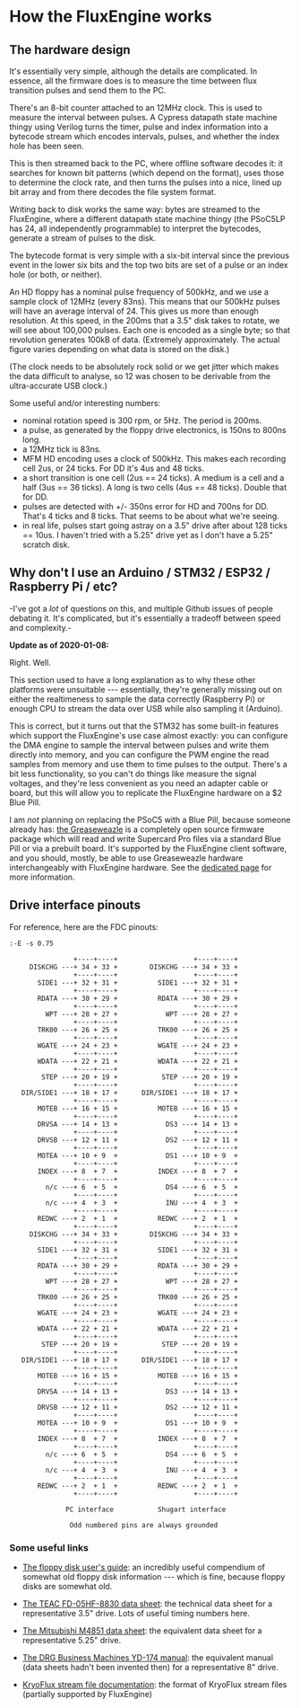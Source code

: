 How the FluxEngine works
========================

## The hardware design

It's essentially very simple, although the details are complicated. In
essence, all the firmware does is to measure the time between flux transition
pulses and send them to the PC.

There's an 8-bit counter attached to an 12MHz clock. This is used to measure
the interval between pulses. A Cypress datapath state machine thingy using
Verilog turns the timer, pulse and index information into a bytecode stream
which encodes intervals, pulses, and whether the index hole has been seen.

This is then streamed back to the PC, where offline software decodes it: it
searches for known bit patterns (which depend on the format), uses those to
determine the clock rate, and then turns the pulses into a nice, lined up bit
array and from there decodes the file system format.

Writing back to disk works the same way: bytes are streamed to the
FluxEngine, where a different datapath state machine thingy (the PSoC5LP has
24, all independently programmable) to interpret the bytecodes, generate a
stream of pulses to the disk.

The bytecode format is very simple with a six-bit interval since the previous
event in the lower six bits and the top two bits are set of a pulse or an index
hole (or both, or neither).

An HD floppy has a nominal pulse frequency of 500kHz, and we use a sample
clock of 12MHz (every 83ns). This means that our 500kHz pulses will have an
average interval of 24. This gives us more than enough resolution. At this
speed, in the 200ms that a 3.5" disk takes to rotate, we will see about
100,000 pulses. Each one is encoded as a single byte; so that revolution
generates 100kB of data.  (Extremely approximately. The actual figure varies
depending on what data is stored on the disk.)

(The clock needs to be absolutely rock solid or we get jitter which makes the
data difficult to analyse, so 12 was chosen to be derivable from the
ultra-accurate USB clock.)

Some useful and/or interesting numbers:

  - nominal rotation speed is 300 rpm, or 5Hz. The period is 200ms.
  - a pulse, as generated by the floppy drive electronics, is 150ns to 800ns
    long.
  - a 12MHz tick is 83ns.
  - MFM HD encoding uses a clock of 500kHz. This makes each recording cell 2us,
    or 24 ticks. For DD it's 4us and 48 ticks.
  - a short transition is one cell (2us == 24 ticks). A medium is a cell and
    a half (3us == 36 ticks). A long is two cells (4us == 48 ticks). Double
    that for DD.
  - pulses are detected with +/- 350ns error for HD and 700ns for DD. That's
    4 ticks and 8 ticks. That seems to be about what we're seeing.
  - in real life, pulses start going astray on a 3.5" drive after about 128
    ticks == 10us. I haven't tried with a 5.25" drive yet as I don't have a
    5.25" scratch disk.

## Why don't I use an Arduino / STM32 / ESP32 / Raspberry Pi / etc?

-I've got a _lot_ of questions on this, and multiple Github issues of people
debating it. It's complicated, but it's essentially a tradeoff between speed
and complexity.-

**Update as of 2020-01-08:**

Right. Well.

This section used to have a long explanation as to why these other platforms
were unsuitable --- essentially, they're generally missing out on either the
realtimeness to sample the data correctly (Raspberry Pi) or enough CPU to
stream the data over USB while also sampling it (Arduino).

This is correct, but it turns out that the STM32 has some built-in features
which support the FluxEngine's use case almost exactly: you can configure the
DMA engine to sample the interval between pulses and write them directly into
memory, and you can configure the PWM engine the read samples from memory and
use them to time pulses to the output. There's a bit less functionality, so you
can't do things like measure the signal voltages, and they're less convenient
as you need an adapter cable or board, but this will allow you to replicate the
FluxEngine hardware on a $2 Blue Pill.

I am _not_ planning on replacing the PSoC5 with a Blue Pill, because someone
already has: [the Greaseweazle](https://github.com/keirf/Greaseweazle/wiki) is
a completely open source firmware package which will read and write Supercard
Pro files via a standard Blue Pill or via a prebuilt board. It's supported by
the FluxEngine client software, and you should, mostly, be able to use
Greaseweazle hardware interchangeably with FluxEngine hardware. See the
[dedicated page](greaseweazle.md) for more information.


## Drive interface pinouts

For reference, here are the FDC pinouts:

```ditaa
:-E -s 0.75

                +----+----+                   +----+----+   
     DISKCHG ---+ 34 + 33 +        DISKCHG ---+ 34 + 33 +
                +----+----+                   +----+----+
       SIDE1 ---+ 32 + 31 +          SIDE1 ---+ 32 + 31 +
                +----+----+                   +----+----+
       RDATA ---+ 30 + 29 +          RDATA ---+ 30 + 29 +
                +----+----+                   +----+----+
         WPT ---+ 28 + 27 +            WPT ---+ 28 + 27 +
                +----+----+                   +----+----+
       TRK00 ---+ 26 + 25 +          TRK00 ---+ 26 + 25 +
                +----+----+                   +----+----+
       WGATE ---+ 24 + 23 +          WGATE ---+ 24 + 23 +
                +----+----+                   +----+----+
       WDATA ---+ 22 + 21 +          WDATA ---+ 22 + 21 +
                +----+----+                   +----+----+
        STEP ---+ 20 + 19 +           STEP ---+ 20 + 19 +
                +----+----+                   +----+----+
   DIR/SIDE1 ---+ 18 + 17 +      DIR/SIDE1 ---+ 18 + 17 +
                +----+----+                   +----+----+
       MOTEB ---+ 16 + 15 +          MOTEB ---+ 16 + 15 +
                +----+----+                   +----+----+
       DRVSA ---+ 14 + 13 +            DS3 ---+ 14 + 13 +
                +----+----+                   +----+----+
       DRVSB ---+ 12 + 11 +            DS2 ---+ 12 + 11 +
                +----+----+                   +----+----+
       MOTEA ---+ 10 + 9  +            DS1 ---+ 10 + 9  +
                +----+----+                   +----+----+
       INDEX ---+ 8  + 7  +          INDEX ---+ 8  + 7  +
                +----+----+                   +----+----+
         n/c ---+ 6  + 5  +            DS4 ---+ 6  + 5  +
                +----+----+                   +----+----+
         n/c ---+ 4  + 3  +            INU ---+ 4  + 3  +
                +----+----+                   +----+----+
       REDWC ---+ 2  + 1  +          REDWC ---+ 2  + 1  +
                +----+----+                   +----+----+   
     DISKCHG ---+ 34 + 33 +        DISKCHG ---+ 34 + 33 +
                +----+----+                   +----+----+
       SIDE1 ---+ 32 + 31 +          SIDE1 ---+ 32 + 31 +
                +----+----+                   +----+----+
       RDATA ---+ 30 + 29 +          RDATA ---+ 30 + 29 +
                +----+----+                   +----+----+
         WPT ---+ 28 + 27 +            WPT ---+ 28 + 27 +
                +----+----+                   +----+----+
       TRK00 ---+ 26 + 25 +          TRK00 ---+ 26 + 25 +
                +----+----+                   +----+----+
       WGATE ---+ 24 + 23 +          WGATE ---+ 24 + 23 +
                +----+----+                   +----+----+
       WDATA ---+ 22 + 21 +          WDATA ---+ 22 + 21 +
                +----+----+                   +----+----+
        STEP ---+ 20 + 19 +           STEP ---+ 20 + 19 +
                +----+----+                   +----+----+
   DIR/SIDE1 ---+ 18 + 17 +      DIR/SIDE1 ---+ 18 + 17 +
                +----+----+                   +----+----+
       MOTEB ---+ 16 + 15 +          MOTEB ---+ 16 + 15 +
                +----+----+                   +----+----+
       DRVSA ---+ 14 + 13 +            DS3 ---+ 14 + 13 +
                +----+----+                   +----+----+
       DRVSB ---+ 12 + 11 +            DS2 ---+ 12 + 11 +
                +----+----+                   +----+----+
       MOTEA ---+ 10 + 9  +            DS1 ---+ 10 + 9  +
                +----+----+                   +----+----+
       INDEX ---+ 8  + 7  +          INDEX ---+ 8  + 7  +
                +----+----+                   +----+----+
         n/c ---+ 6  + 5  +            DS4 ---+ 6  + 5  +
                +----+----+                   +----+----+
         n/c ---+ 4  + 3  +            INU ---+ 4  + 3  +
                +----+----+                   +----+----+
       REDWC ---+ 2  + 1  +          REDWC ---+ 2  + 1  +
                +----+----+                   +----+----+
                           
              PC interface           Shugart interface
 
               Odd numbered pins are always grounded
```

### Some useful links

  - [The floppy disk user's
    guide](http://www.hermannseib.com/documents/floppy.pdf): an incredibly
    useful compendium of somewhat old floppy disk information --- which is
    fine, because floppy disks are somewhat old.

  - [The TEAC FD-05HF-8830 data
    sheet](https://hxc2001.com/download/datasheet/floppy/thirdparty/Teac/TEAC%20FD-05HF-8830.pdf):
    the technical data sheet for a representative 3.5" drive. Lots of useful
    timing numbers here.

  - [The Mitsubishi M4851 data
    sheet](http://www.bitsavers.org/pdf/mitsubishi/floppy/M4851/TJ2-G30211A_M4851_DSHH_48TPI_OEM_Manual_Nov83.pdf):
    the equivalent data sheet for a representative 5.25" drive.

  - [The DRG Business Machines YD-174 manual](https://electrickery.hosting.philpem.me.uk/comp/divcomp/doc/YE_Data_YD-174_8inchFloppyDriveTechnicalManual.pdf):
	the equivalent manual (data sheets hadn't been invented then) for a
	representative 8" drive.

  - [KryoFlux stream file
    documentation](https://www.kryoflux.com/download/kryoflux_stream_protocol_rev1.1.pdf):
    the format of KryoFlux stream files (partially supported by FluxEngine)

  
